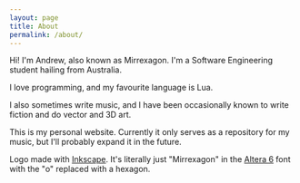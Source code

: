 ```yaml
---
layout: page
title: About
permalink: /about/
---
```


Hi! I'm Andrew, also known as Mirrexagon. I'm a Software Engineering student hailing from Australia.

I love programming, and my favourite language is Lua.

I also sometimes write music, and I have been occasionally known to write fiction and do vector and 3D art.

This is my personal website. Currently it only serves as a repository for my music, but I'll probably expand it in the future.

Logo made with [Inkscape](https://inkscape.org/). It's literally just "Mirrexagon" in the [Altera 6](http://www.dafont.com/altera2.font) font with the "o" replaced with a hexagon.
